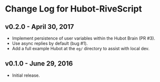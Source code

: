 # Change Log for Hubot-RiveScript

## v0.2.0 - April 30, 2017

* Implement persistence of user variables within the Hubot Brain (PR #3).
* Use async replies by default (bug #1).
* Add a full example Hubot at the `eg/` directory to assist with local dev.

## v0.1.0 - June 29, 2016

* Initial release.
